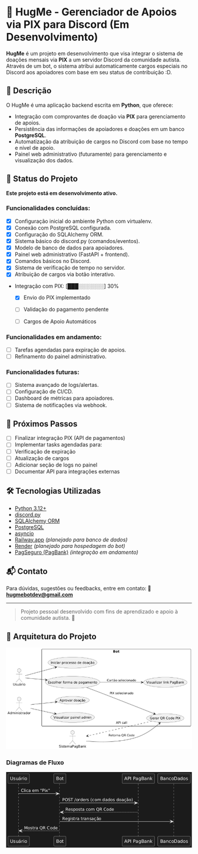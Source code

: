 # 🤗 HugMe - Gerenciador de Apoios via PIX para Discord (Em Desenvolvimento)
**HugMe** é um projeto em desenvolvimento que visa integrar o sistema de doações mensais via **PIX** a um servidor Discord da comunidade autista. Através de um bot, o sistema atribui automaticamente cargos especiais no Discord aos apoiadores com base em seu status de contribuição \:D.

## 📌 Descrição
O HugMe é uma aplicação backend escrita em **Python**, que oferece:
- Integração com comprovantes de doação via **PIX** para gerenciamento de apoios.
- Persistência das informações de apoiadores e doações em um banco **PostgreSQL**.
- Automatização da atribuição de cargos no Discord com base no tempo e nível de apoio.
- Painel web administrativo (futuramente) para gerenciamento e visualização dos dados.

## 🚧 Status do Projeto
**Este projeto está em desenvolvimento ativo.**
### Funcionalidades concluídas:
- [X] Configuração inicial do ambiente Python com virtualenv.
- [X] Conexão com PostgreSQL configurada.
- [X] Configuração do SQLAlchemy ORM.
- [X] Sistema básico do discord.py (comandos/eventos).
- [X] Modelo de banco de dados para apoiadores.
- [X] Painel web administrativo (FastAPI + frontend).
- [X] Comandos básicos no Discord.
- [X] Sistema de verificação de tempo no servidor.
- [X] Atribuição de cargos via botão interativo.
- Integração com PIX: [███░░░░░░░] 30%
  - [x] Envio do PIX implementado
  - [ ] Validação do pagamento pendente
  - [ ] Cargos de Apoio Automáticos


### Funcionalidades em andamento:
- [ ] Tarefas agendadas para expiração de apoios.
- [ ] Refinamento do painel administrativo.

### Funcionalidades futuras:
- [ ] Sistema avançado de logs/alertas.
- [ ] Configuração de CI/CD.
- [ ] Dashboard de métricas para apoiadores.
- [ ] Sistema de notificações via webhook.

## 🧭 Próximos Passos
- [ ] Finalizar integração PIX (API de pagamentos)
- [ ] Implementar tasks agendadas para:
- [ ] Verificação de expiração
- [ ] Atualização de cargos
- [ ] Adicionar seção de logs no painel
- [ ] Documentar API para integrações externas

## 🛠 Tecnologias Utilizadas
- [Python 3.12+](https://www.python.org/)
- [discord.py](https://github.com/Rapptz/discord.py)
- [SQLAlchemy ORM](https://www.sqlalchemy.org/)
- [PostgreSQL](https://www.postgresql.org/)
- [asyncio](https://docs.python.org/3/library/asyncio.html)
- [Railway.app](https://railway.app/) *(planejado para banco de dados)*
- [Render](https://render.com/) *(planejado para hospedagem do bot)*
- [PagSeguro (PagBank)](https://pagseguro.uol.com.br/) *(integração em andamento)*



## 📬 Contato
Para dúvidas, sugestões ou feedbacks, entre em contato:
📧 **[hugmebotdev@gmail.com](mailto:hugmebotdev@gmail.com)**

---
> Projeto pessoal desenvolvido com fins de aprendizado e apoio à comunidade autista. 💙

## 🧱 Arquitetura do Projeto
![Diagrama de arquitetura](docs/casodeuso.png)

### Diagramas de Fluxo
![pix](docs/fluxopix.png)